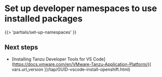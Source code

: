# Set up developer namespaces to use installed packages

<!-- The below partial is in the docs-tap/partials directory -->

{{> 'partials/set-up-namespaces' }}

## <a id='next-steps'></a>Next steps

- [Installing Tanzu Developer Tools for VS Code](https://docs.vmware.com/en/VMware-Tanzu-Application-Platform/{{ vars.url_version }}/tap/GUID-vscode-install-openshift.html)
